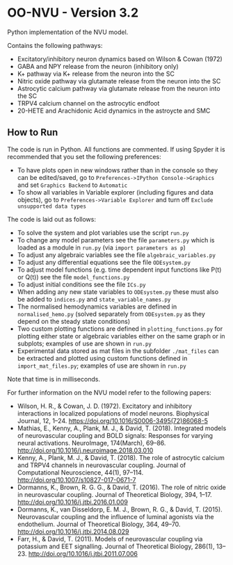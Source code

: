 # OO-NVU - Version 3.2
Python implementation of the NVU model.

Contains the following pathways:
* Excitatory/inhibitory neuron dynamics based on Wilson & Cowan (1972)
* GABA and NPY release from the neuron (inhibitory only) 
* K+ pathway via K+ release from the neuron into the SC
* Nitric oxide pathway via glutamate release from the neuron into the SC
* Astrocytic calcium pathway via glutamate release from the neuron into the SC
* TRPV4 calcium channel on the astrocytic endfoot
* 20-HETE and Arachidonic Acid dynamics in the astroycte and SMC

How to Run 
----
The code is run in Python. All functions are commented. If using Spyder it is recommended that you set the following preferences:
* To have plots open in new windows rather than in the console so they can be edited/saved, go to `Preferences->IPython Console->Graphics` and set `Graphics Backend` to `Automatic`
* To show all variables in Variable explorer (including figures and data objects), go to `Preferences->Variable Explorer` and turn off `Exclude unsupported data types`

The code is laid out as follows:
* To solve the system and plot variables use the script `run.py`
* To change any model parameters see the file `parameters.py` which is loaded as a module in `run.py` (via `import parameters as p`)
* To adjust any algebraic variables see the file `algebraic_variables.py`
* To adjust any differential equations see the file `ODEsystem.py`
* To adjust model functions (e.g. time dependent input functions like P(t) or Q(t)) see the file `model_functions.py`
* To adjust initial conditions see the file `ICs.py`
* When adding any new state variables to `ODEsystem.py` these must also be added to `indices.py` and `state_variable_names.py`
* The normalised hemodynamics variables are defined in `normalised_hemo.py` (solved separately from `ODEsystem.py` as they depend on the steady state conditions) 
* Two custom plotting functions are defined in `plotting_functions.py` for plotting either state or algebraic variables either on the same graph or in subplots; examples of use are shown in `run.py`
* Experimental data stored as mat files in the subfolder `./mat_files` can be extracted and plotted using custom functions defined in `import_mat_files.py`; examples of use are shown in `run.py`

Note that time is in milliseconds.

For further information on the NVU model refer to the following papers:
* Wilson, H. R., & Cowan, J. D. (1972). Excitatory and inhibitory interactions in localized populations of model neurons. Biophysical Journal, 12, 1–24. https://doi.org/10.1016/S0006-3495(72)86068-5
* Mathias, E., Kenny, A., Plank, M. J., & David, T. (2018). Integrated models of neurovascular coupling and BOLD signals: Responses for varying neural activations. NeuroImage, 174(March), 69–86. http://doi.org/10.1016/j.neuroimage.2018.03.010
* Kenny, A., Plank, M. J., & David, T. (2018). The role of astrocytic calcium and TRPV4 channels in neurovascular coupling. Journal of Computational Neuroscience, 44(1), 97–114. http://doi.org/10.1007/s10827-017-0671-7
* Dormanns, K., Brown, R. G. G., & David, T. (2016). The role of nitric oxide in neurovascular coupling. Journal of Theoretical Biology, 394, 1–17. http://doi.org/10.1016/j.jtbi.2016.01.009
* Dormanns, K., van Disseldorp, E. M. J., Brown, R. G., & David, T. (2015). Neurovascular coupling and the influence of luminal agonists via the endothelium. Journal of Theoretical Biology, 364, 49–70. http://doi.org/10.1016/j.jtbi.2014.08.029
* Farr, H., & David, T. (2011). Models of neurovascular coupling via potassium and EET signalling. Journal of Theoretical Biology, 286(1), 13–23. http://doi.org/10.1016/j.jtbi.2011.07.006


